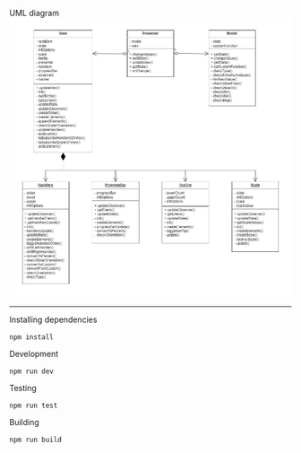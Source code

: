 UML diagram
![](https://github.com/rmstcv/slider/raw/main/doc/uml.jpg)

---

Installing dependencies

```
npm install
```

Development

```
npm run dev
```

Testing

```
npm run test
```

Building

```
npm run build
```
